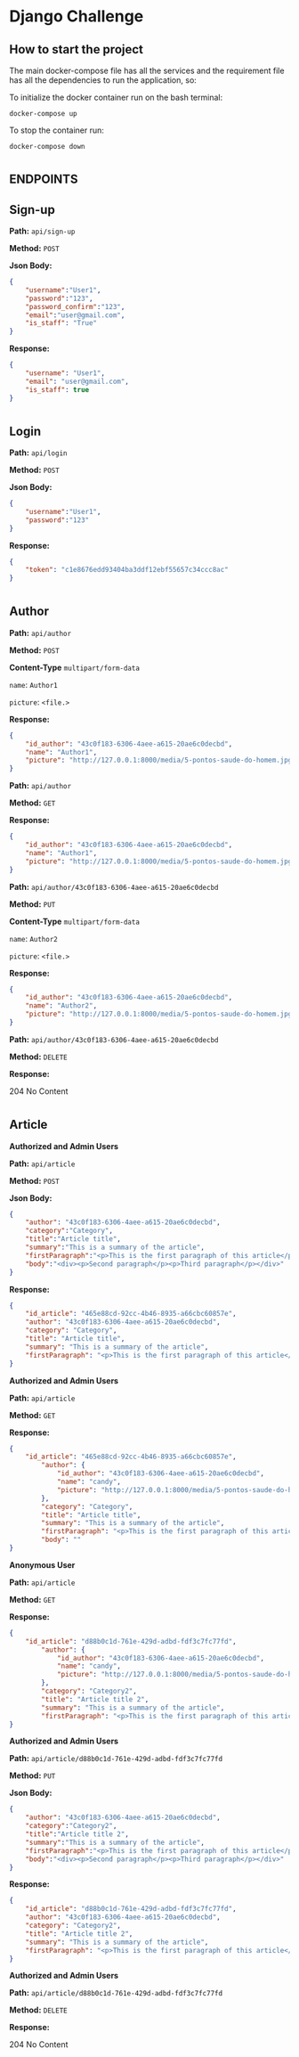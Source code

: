 # Django Challenge

## How to start the project 

The main docker-compose file has all the services and the requirement file has all the dependencies to run the application, so:

To initialize the docker container run on the bash terminal:

```
docker-compose up
```
To stop the container run:
```
docker-compose down
```


#
## ENDPOINTS

## Sign-up

**Path:** `api/sign-up`

**Method:** `POST`

**Json Body:**
```json
{
	"username":"User1",
	"password":"123",
	"password_confirm":"123",
	"email":"user@gmail.com",
	"is_staff": "True"
}
```

**Response:**
```json
{
	"username": "User1",
	"email": "user@gmail.com",
	"is_staff": true
}
```
#
## Login

**Path:** `api/login`

**Method:** `POST`

**Json Body:**
```json
{
	"username":"User1",
	"password":"123"
}
```

**Response:**
```json
{
	"token": "c1e8676edd93404ba3ddf12ebf55657c34ccc8ac"
}
```
#

## Author

**Path:** `api/author`

**Method:** `POST`

**Content-Type** `multipart/form-data`

`name`: `Author1`

`picture`: `<file.>`

**Response:**
```json
{
	"id_author": "43c0f183-6306-4aee-a615-20ae6c0decbd",
	"name": "Author1",
	"picture": "http://127.0.0.1:8000/media/5-pontos-saude-do-homem.jpg"
}

```
**Path:** `api/author`

**Method:** `GET`


**Response:**
```json
{
    "id_author": "43c0f183-6306-4aee-a615-20ae6c0decbd",
    "name": "Author1",
    "picture": "http://127.0.0.1:8000/media/5-pontos-saude-do-homem.jpg"
}
```

**Path:** `api/author/43c0f183-6306-4aee-a615-20ae6c0decbd`

**Method:** `PUT`

**Content-Type** `multipart/form-data`

`name`: `Author2`

`picture`: `<file.>`

**Response:**
```json
{
	"id_author": "43c0f183-6306-4aee-a615-20ae6c0decbd",
	"name": "Author2",
	"picture": "http://127.0.0.1:8000/media/5-pontos-saude-do-homem.jpg"
}

```


**Path:** `api/author/43c0f183-6306-4aee-a615-20ae6c0decbd`

**Method:** `DELETE`

**Response:**

204 No Content
#

## Article

**Authorized and Admin Users**

**Path:** `api/article`

**Method:** `POST`

**Json Body:**
```json
{
	"author": "43c0f183-6306-4aee-a615-20ae6c0decbd",
	"category":"Category",
	"title":"Article title",
	"summary":"This is a summary of the article",
	"firstParagraph":"<p>This is the first paragraph of this article</p>",
	"body":"<div><p>Second paragraph</p><p>Third paragraph</p></div>"
}

```

**Response:**
```json
{
	"id_article": "465e88cd-92cc-4b46-8935-a66cbc60857e",
	"author": "43c0f183-6306-4aee-a615-20ae6c0decbd",
	"category": "Category",
	"title": "Article title",
	"summary": "This is a summary of the article",
	"firstParagraph": "<p>This is the first paragraph of this article</p>"
}

```
**Authorized and Admin Users**

**Path:** `api/article`

**Method:** `GET`


**Response:**
```json
{
    "id_article": "465e88cd-92cc-4b46-8935-a66cbc60857e",
		"author": {
			"id_author": "43c0f183-6306-4aee-a615-20ae6c0decbd",
			"name": "candy",
			"picture": "http://127.0.0.1:8000/media/5-pontos-saude-do-homem.jpg"
		},
		"category": "Category",
		"title": "Article title",
		"summary": "This is a summary of the article",
		"firstParagraph": "<p>This is the first paragraph of this article</p>",
		"body": ""
}
```
**Anonymous User**

**Path:** `api/article`

**Method:** `GET`


**Response:**
```json
{
    "id_article": "d88b0c1d-761e-429d-adbd-fdf3c7fc77fd",
		"author": {
			"id_author": "43c0f183-6306-4aee-a615-20ae6c0decbd",
			"name": "candy",
			"picture": "http://127.0.0.1:8000/media/5-pontos-saude-do-homem.jpg"
		},
		"category": "Category2",
		"title": "Article title 2",
		"summary": "This is a summary of the article",
		"firstParagraph": "<p>This is the first paragraph of this article</p>"
}
```

**Authorized and Admin Users**

**Path:** `api/article/d88b0c1d-761e-429d-adbd-fdf3c7fc77fd`

**Method:** `PUT`

**Json Body:**
```json
{
	"author": "43c0f183-6306-4aee-a615-20ae6c0decbd",
	"category":"Category2",
	"title":"Article title 2",
	"summary":"This is a summary of the article",
	"firstParagraph":"<p>This is the first paragraph of this article</p>",
	"body":"<div><p>Second paragraph</p><p>Third paragraph</p></div>"
}

```

**Response:**
```json
{
	"id_article": "d88b0c1d-761e-429d-adbd-fdf3c7fc77fd",
	"author": "43c0f183-6306-4aee-a615-20ae6c0decbd",
	"category": "Category2",
	"title": "Article title 2",
	"summary": "This is a summary of the article",
	"firstParagraph": "<p>This is the first paragraph of this article</p>"
}

```
**Authorized and Admin Users**

**Path:** `api/article/d88b0c1d-761e-429d-adbd-fdf3c7fc77fd`

**Method:** `DELETE`

**Response:**

204 No Content
#














